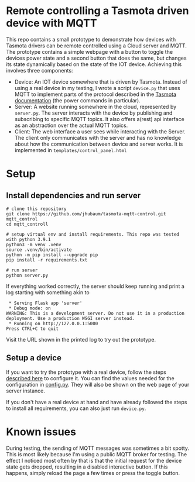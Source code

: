 # Remote controlling a Tasmota driven device with MQTT
This repo contains a small prototype to demonstrate how devices with Tasmota drivers can be remote controlled using a Cloud server and MQTT. The prototype contains a simple webpage with a button to toggle the devices power state and a second button that does the same, but changes its state dynamically based on the state of the IOT device. Achieving this involves three components:

- Device: An IOT device somewhere that is driven by Tasmota. Instead of using a real device in my testing, I wrote a script `device.py` that uses MQTT to implement parts of the protocol described in the [Tasmota documentation](https://tasmota.github.io/docs/MQTT/#examples) (the power commands in particular).
- Server: A website running somewhere in the cloud, represented by `server.py`. The server interacts with the device by publishing and subscribing to specific MQTT topics. It also offers a(rest) api interface as an abstraction over the actual MQTT topics.
- Client: The web interface a user sees while interacting with the Server. The client only communicates with the server and has no knowledge about how the communication between device and server works. It is implemented in `templates/control_panel.html`

# Setup
## Install dependencies and run server
```
# clone this repository
git clone https://github.com/jhubaum/tasmota-mqtt-control.git mqtt_control
cd mqtt_controll

# setup virtual env and install requirements. This repo was tested with python 3.9.1
python3 -m venv .venv
source .venv/bin/activate
python -m pip install --upgrade pip
pip install -r requirements.txt

# run server
python server.py
```
If everything worked correctly, the server should keep running and print a log starting with something akin to
```
 * Serving Flask app 'server'
 * Debug mode: on
WARNING: This is a development server. Do not use it in a production deployment. Use a production WSGI server instead.
 * Running on http://127.0.0.1:5000
Press CTRL+C to quit
```
Visit the URL shown in the printed log to try out the prototype.

## Setup a device
If you want to try the prototype with a real device, follow the steps [described here](https://tasmota.github.io/docs/MQTT/#configure-mqtt-using-webui) to configure it. You can find the values needed for the configuration in [config.py](config.py). They will also be shown on the web page of your server instance.

If you don't have a real device at hand and have already followed the steps to install all requirements, you can also just run `device.py`.

# Known issues
During testing, the sending of MQTT messages was sometimes a bit spotty. This is most likely because I'm using a public MQTT broker for testing. The effect I noticed most often by that is that the initial request for the device state gets dropped, resulting in a disabled interactive button. If this happens, simply reload the page a few times or press the toggle button.
